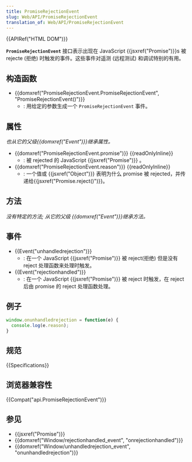 ```yaml
---
title: PromiseRejectionEvent
slug: Web/API/PromiseRejectionEvent
translation_of: Web/API/PromiseRejectionEvent
---
```

{{APIRef("HTML DOM")}}

**`PromiseRejectionEvent`** 接口表示出现在 JavaScript {{jsxref("Promise")}}s 被 rejecte (拒绝) 时触发的事件。这些事件对遥测 (远程测试) 和调试特别的有用。

## 构造函数

- {{domxref("PromiseRejectionEvent.PromiseRejectionEvent", "PromiseRejectionEvent()")}}
  - : 用给定的参数生成一个 `PromiseRejectionEvent` 事件。

## 属性

_也从它的父级{{domxref("Event")}}继承属性。_

- {{domxref("PromiseRejectionEvent.promise")}} {{readOnlyInline}}
  - : 被 rejected 的 JavaScript {{jsxref("Promise")}} 。
- {{domxref("PromiseRejectionEvent.reason")}} {{readOnlyInline}}
  - : 一个值或 {{jsxref("Object")}} 表明为什么 promise 被 rejected，并传递给{{jsxref("Promise.reject()")}}。

## 方法

_没有特定的方法; 从它的父级 {{domxref("Event")}}继承方法。_

## 事件

- {{Event("unhandledrejection")}}
  - : 在一个 JavaScript {{jsxref("Promise")}} 被 reject(拒绝) 但是没有 reject 处理函数来处理时触发。
- {{Event("rejectionhandled")}}
  - : 在一个 JavaScript {{jsxref("Promise")}} 被 reject 时触发，在 reject 后由 promise 的 reject 处理函数处理。

## 例子

```js
window.onunhandledrejection = function(e) {
  console.log(e.reason);
}
```

## 规范

{{Specifications}}

## 浏览器兼容性

{{Compat("api.PromiseRejectionEvent")}}

## 参见

- {{jsxref("Promise")}}
- {{domxref("Window/rejectionhandled_event", "onrejectionhandled")}}
- {{domxref("Window/unhandledrejection_event", "onunhandledrejection")}}
